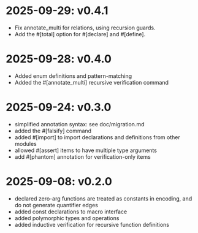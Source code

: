 # 2025-09-29: v0.4.1

* Fix annotate_multi for relations, using recursion guards.
* Add the #[total] option for #[declare] and #[define].

# 2025-09-28: v0.4.0

* Added enum definitions and pattern-matching
* Added the #[annotate_multi] recursive verification command

# 2025-09-24: v0.3.0

* simplified annotation syntax: see doc/migration.md
* added the #[falsify] command
* added #[import] to import declarations and definitions from other
  modules
* allowed #[assert] items to have multiple type arguments
* add #[phantom] annotation for verification-only items

# 2025-09-08: v0.2.0

* declared zero-arg functions are treated as constants in encoding,
  and do not generate quantifier edges
* added const declarations to macro interface
* added polymorphic types and operations
* added inductive verification for recursive function definitions
